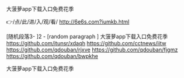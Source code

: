 
大菠萝app下载入口免费花季




👉/点/此/进/入/观/看/ http://6e6s.com?iumkb.html




[随机段落3-
]2 - [random paragraph
]
大菠萝app下载入口免费花季 https://github.com/itunsr/xdaqh
https://github.com/cctnews/iitw
https://github.com/qdouban/rjxve
https://github.com/qdouban/fjgmz
https://github.com/qdouban/bwpkhe





大菠萝app下载入口免费花季

